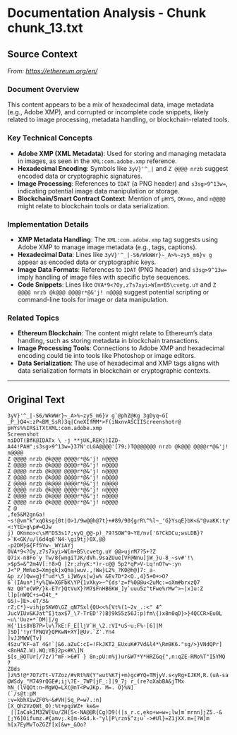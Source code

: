 # Documentation Analysis - Chunk chunk_13.txt

## Source Context
*From: https://ethereum.org/en/*

### Document Overview  
This content appears to be a mix of hexadecimal data, image metadata (e.g., Adobe XMP), and corrupted or incomplete code snippets, likely related to image processing, metadata handling, or blockchain-related tools.  

### Key Technical Concepts  
- **Adobe XMP (XML Metadata)**: Used for storing and managing metadata in images, as seen in the `XML:com.adobe.xmp` reference.  
- **Hexadecimal Encoding**: Symbols like `3yV}'^_|` and `Z @@@@ nrzb` suggest encoded data or cryptographic signatures.  
- **Image Processing**: References to `IDAT` (a PNG header) and `s3sg>9^13w=`, indicating potential image data manipulation or storage.  
- **Blockchain/Smart Contract Context**: Mention of `pHYS`, `OKnmo`, and `n@@@@` might relate to blockchain tools or data serialization.  

### Implementation Details  
- **XMP Metadata Handling**: The `XML:com.adobe.xmp` tag suggests using Adobe XMP to manage image metadata (e.g., tags, captions).  
- **Hexadecimal Data**: Lines like `3yV}'^_|-S6/WkWWr}~_A>%~zy5_m6}v g` appear as encoded data or cryptographic keys.  
- **Image Data Formats**: References to `IDAT` (PNG header) and `s3sg>9^13w=` imply handling of image files with specific byte sequences.  
- **Code Snippets**: Lines like `OVA*9<?Oy,z7s7xyi>W[m+B5\cvetg.uY` and `Z @@@@ nrzb @k@@@ @@@@r*@&'j! n@@@@` suggest potential scripting or command-line tools for image or data manipulation.  

### Related Topics  
- **Ethereum Blockchain**: The content might relate to Ethereum’s data handling, such as storing metadata in blockchain transactions.  
- **Image Processing Tools**: Connections to Adobe XMP and hexadecimal encoding could tie into tools like Photoshop or image editors.  
- **Data Serialization**: The use of hexadecimal and XMP tags aligns with data serialization formats in blockchain or cryptographic contexts.

---

## Original Text
```
3yV}'^_|-S6/WkWWr}~_A>%~zy5_m6}v g`@phZ@Kg 3gDyq~G[
_P_}Q4<:zP<BM_SsR)3q|CneXIfMM*>F(iNxnvASCIIScreenshotr@ pHYs%%IR$iTXtXML:com.adobe.xmp
Screenshot
niDOT(BfK@IDATx \ -j **jUK,REKj)IZD-A44!PAH";s3sg>9^13w=}37N'cLGA@@@@'[79;)T@@@@@@@ nrzb @k@@@ @@@@r*@&'j! n@@@@
Z @@@@ nrzb @k@@@ @@@@r*@&'j! n@@@@
Z @@@@ nrzb @k@@@ @@@@r*@&'j! n@@@@
Z @@@@ nrzb @k@@@ @@@@r*@&'j! n@@@@
Z @@@@ nrzb @k@@@ @@@@r*@&'j! n@@@@
Z @@@@ nrzb @k@@@ @@@@r*@&'j! n@@@@
Z @@@@ nrzb @k@@@ @@@@r*@&'j! n@@@@
Z @@@@ nrzb @k@@@ @@@@r*@&'j! n@@@@
Z @@@@ nrzb @k@@@ @@@@r*@&'j! n@@@@
Z @
,fe5&M2gnGa! ~s!@vm^k^xqOksg{0t|O>1/9w@@h@7t}+#89/90{grR\^%l~_'G}YsqE}bK<&"@vaKK:tyY;?<:YtE>g\p#=QJw
j) OKnmo>c\sM"DS3s1?;vyQ_@@-p)_?9?SOW^9~YE/nv['G?CkDCu;wsLDB}?>`K<GK/u/l6d4q6'N4-\gi9tj)0X,@@
-p2DM}G{Ff5Yw-_WYiAYj
OVA*9<?Oy,z7s7xyi>W[m+B5\cvetg.uY @@>ujrM7?5+?Z
Q7ix-n8Fo`y Tw/8{wngiTJK/dVh.9saZUue[VF@Nnu]jW_}u-8_~sv#'!\ >$pS=&^2m4V[:!8>Q |2r;zhyK:*)r-c@@ 5p2*qP>V-Lq!nO?w~:yn J<"P_Mm%o3=Xmjgk]xQha]wuv.,!Ww}L2%_?K0@h@]7:_a-
&p z/)Qw=g}f^ud*\5_i]W6ys|w}w% &Ev7D*2<Q.,4}5+O+>O?6`(IAun*]*y%IW=X6FbK\YP{1vXky>~^{ds'z=f%0@@u<2uMc:=oXm#brxzQ7
Nz Q0^e(WP/}k-E7r}QtVuX}?M7$FnHB6KW_]y`uuu5z^tFwe%rMw^>~|x]u:Z
l]p[nWQC+s=Q4t_*
GS)~]E>.eT/3&
rZ;C*}~vihjpSKW0\GZ_qN7Sxl{QU<<%[Vt%(1~2v_.:<" 4^
JucVIUv&KJat^I}tax$7_\7-TrED'?)B]9k55z56J:p)fm\{)x8n0qD}>}4QCCR>Eu0L ~u\'Uuz+*`DM||/g
H{'1is8YB7P>lv\7kE:F_E[ljV`H_\2.:VI*uS~u;F%-[6]|M
]SD]'!yrfFNQV}QPKwN+XY]@Uv.`Z'.Yn4
]vJJMWW{Tv]
4Szu^KF~aT 4G!`[&6.aZuC:cI=!FkJKT2_EUxuK#7Vd&l4*\Rm9K6."sg/>}VNdQPr]
<8nHAZ.W).WQ;YB}2p<#K\]N
$[s_@OTUr[/7z/)^mF->6#T } 8n;pU:m%j)ur&W7*Y*HRZGq{",n:qZE-RMo%T"I5YMQ 7
Z8ds
]z%5!@*7O7zTt-V7Zoz/#vRt%N(Y"wut%K7j+m)gc#YQ=TMjyV.s<yRg+IJKM,R.(uA-sa @WSdy_"M749rQGE#;ij\?E-_7WP[jF_:]|9_7j r_(re?oXabBA&jTMx
hN_(lVQOt:n~MgWQ=LX(@nT<PwJKp. M=. O}%N]
(`/s@t:pM
:v=kbhXiwZF0%~&#VH|Sq_P=w7.:n]
[X_Qh2VzQWt_O):%t+pqiWZ+ ke&=
 ||IaCakIM32W[Uu/ZH[S<-NA@@R{Cg)D9((|s_r.c,eko+w=w=;lw]m`mrnn]jZ5.-&[;Y6]Oifumz.#{amv;.k[m-kG4.k-"yl|P\rzn$^z;u`->#Ul}=Z1jXX.m=[?W]m h[x7EyMvToZGZf[x[&w+_&Oo?
```